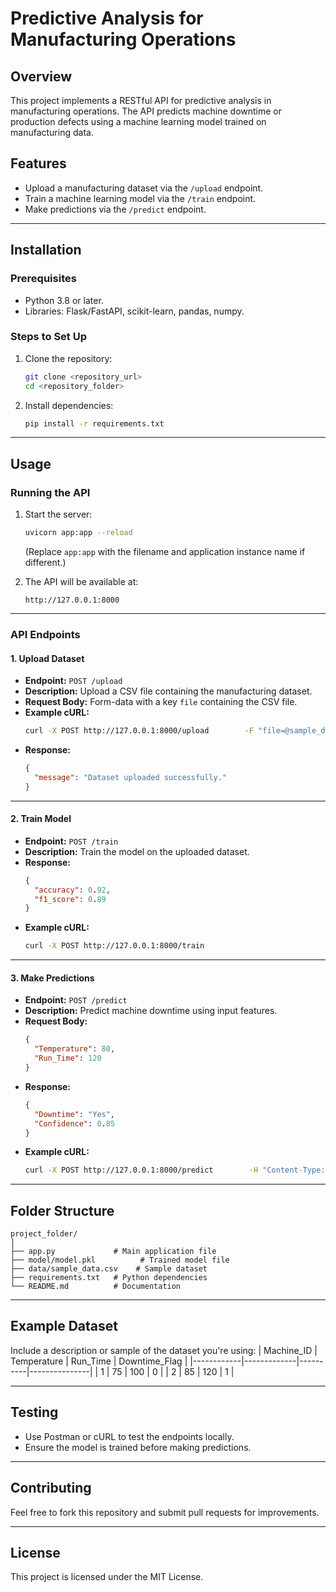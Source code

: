 
# Predictive Analysis for Manufacturing Operations

## Overview
This project implements a RESTful API for predictive analysis in manufacturing operations. The API predicts machine downtime or production defects using a machine learning model trained on manufacturing data.

## Features
- Upload a manufacturing dataset via the `/upload` endpoint.
- Train a machine learning model via the `/train` endpoint.
- Make predictions via the `/predict` endpoint.

---

## Installation

### Prerequisites
- Python 3.8 or later.
- Libraries: Flask/FastAPI, scikit-learn, pandas, numpy.

### Steps to Set Up
1. Clone the repository:
   ```bash
   git clone <repository_url>
   cd <repository_folder>
   ```
2. Install dependencies:
   ```bash
   pip install -r requirements.txt
   ```

---

## Usage

### Running the API
1. Start the server:
   ```bash
   uvicorn app:app --reload
   ```
   (Replace `app:app` with the filename and application instance name if different.)

2. The API will be available at:
   ```
   http://127.0.0.1:8000
   ```

---

### API Endpoints

#### **1. Upload Dataset**
- **Endpoint:** `POST /upload`
- **Description:** Upload a CSV file containing the manufacturing dataset.
- **Request Body:** Form-data with a key `file` containing the CSV file.
- **Example cURL:**
  ```bash
  curl -X POST http://127.0.0.1:8000/upload        -F "file=@sample_data.csv"
  ```
- **Response:**
  ```json
  {
    "message": "Dataset uploaded successfully."
  }
  ```

---

#### **2. Train Model**
- **Endpoint:** `POST /train`
- **Description:** Train the model on the uploaded dataset.
- **Response:**
  ```json
  {
    "accuracy": 0.92,
    "f1_score": 0.89
  }
  ```
- **Example cURL:**
  ```bash
  curl -X POST http://127.0.0.1:8000/train
  ```

---

#### **3. Make Predictions**
- **Endpoint:** `POST /predict`
- **Description:** Predict machine downtime using input features.
- **Request Body:**
  ```json
  {
    "Temperature": 80,
    "Run_Time": 120
  }
  ```
- **Response:**
  ```json
  {
    "Downtime": "Yes",
    "Confidence": 0.85
  }
  ```
- **Example cURL:**
  ```bash
  curl -X POST http://127.0.0.1:8000/predict        -H "Content-Type: application/json"        -d '{"Temperature": 80, "Run_Time": 120}'
  ```

---

## Folder Structure
```
project_folder/
│
├── app.py             # Main application file
├── model/model.pkl          # Trained model file
├── data/sample_data.csv    # Sample dataset
├── requirements.txt   # Python dependencies
└── README.md          # Documentation
```

---

## Example Dataset
Include a description or sample of the dataset you're using:
| Machine_ID | Temperature | Run_Time | Downtime_Flag |
|------------|-------------|----------|---------------|
| 1          | 75          | 100      | 0             |
| 2          | 85          | 120      | 1             |

---

## Testing
- Use Postman or cURL to test the endpoints locally.
- Ensure the model is trained before making predictions.

---

## Contributing
Feel free to fork this repository and submit pull requests for improvements.

---

## License
This project is licensed under the MIT License.
